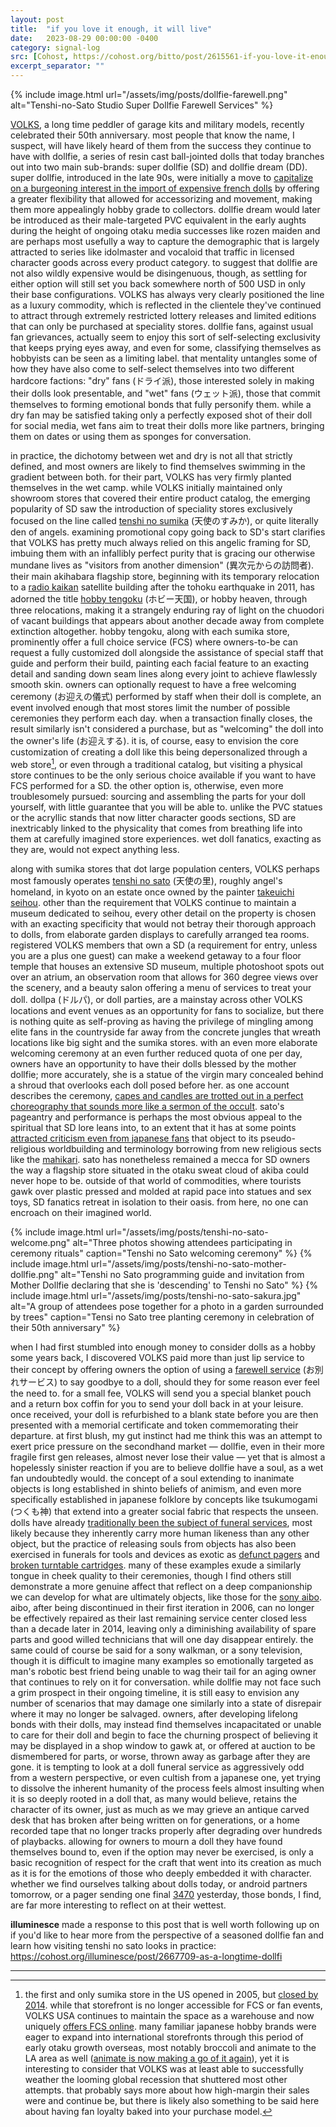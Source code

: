 ```yaml
---
layout: post
title:  "if you love it enough, it will live"
date:   2023-08-29 00:00:00 -0400
category: signal-log
src: [Cohost, https://cohost.org/bitto/post/2615561-if-you-love-it-enoug]
excerpt_separator: ""
---
```


{% include image.html url="/assets/img/posts/dollfie-farewell.png" alt="Tenshi-no-Sato Studio Super Dollfie Farewell Services" %}

[VOLKS](https://volksusa.com/), a long time peddler of garage kits and military models, recently celebrated their 50th anniversary. most people that know the name, I suspect, will have likely heard of them from the success they continue to have with dollfie, a series of resin cast ball-jointed dolls that today branches out into two main sub-brands: super dollfie (SD) and dollfie dream (DD). super dollfie, introduced in the late 90s, were initially a move to [capitalize on a burgeoning interest in the import of expensive french dolls](https://japantoday.com/category/features/lifestyle/plastic-fantastic-japans-doll-industry-booming) by offering a greater flexibility that allowed for accessorizing and movement, making them more appealingly hobby grade to collectors. dollfie dream would later be introduced as their male-targeted PVC equivalent in the early aughts during the height of ongoing otaku media successes like rozen maiden and are perhaps most usefully a way to capture the demographic that is largely attracted to series like idolmaster and vocaloid that traffic in licensed character goods across every product category. to suggest that dollfie are not also wildly expensive would be disingenuous, though, as settling for either option will still set you back somewhere north of 500 USD in only their base configurations. VOLKS has always very clearly positioned the line as a luxury commodity, which is reflected in the clientele they've continued to attract through extremely restricted lottery releases and limited editions that can only be purchased at speciality stores. dollfie fans, against usual fan grievances, actually seem to enjoy this sort of self-selecting exclusivity that keeps prying eyes away, and even for some, classifying themselves as hobbyists can be seen as a limiting label. that mentality untangles some of how they have also come to self-select themselves into two different hardcore factions: "dry" fans (ドライ派), those interested solely in making their dolls look presentable, and "wet" fans (ウェット派), those that commit themselves to forming emotional bonds that fully personify them. while a dry fan may be satisfied taking only a perfectly exposed shot of their doll for social media, wet fans aim to treat their dolls more like partners, bringing them on dates or using them as sponges for conversation.

in practice, the dichotomy between wet and dry is not all that strictly defined, and most owners are likely to find themselves swimming in the gradient between both. for their part, VOLKS has very firmly planted themselves in the wet camp. while VOLKS initially maintained only showroom stores that covered their entire product catalog, the emerging popularity of SD saw the introduction of speciality stores exclusively focused on the line called [tenshi no sumika](https://www.volks.co.jp/blog_nest/) (天使のすみか), or quite literally den of angels. examining promotional copy going back to SD's start clarifies that VOLKS has pretty much always relied on this angelic framing for SD, imbuing them with an infallibly perfect purity that is gracing our otherwise mundane lives as "visitors from another dimension" (異次元からの訪問者). their main akihabara flagship store, beginning with its temporary relocation to a [radio kaikan](https://ja.wikipedia.org/wiki/%E7%A7%8B%E8%91%89%E5%8E%9F%E3%83%A9%E3%82%B8%E3%82%AA%E4%BC%9A%E9%A4%A8) satellite building after the tohoku earthquake in 2011, has adorned the title [hobby tengoku](https://www.volks.co.jp/hobbytengoku/) (ホビー天国), or hobby heaven, through three relocations, making it a strangely enduring ray of light on the chuodori of vacant buildings that appears about another decade away from complete extinction altogether. hobby tengoku, along with each sumika store, prominently offer a full choice service (FCS) where owners-to-be can request a fully customized doll alongside the assistance of special staff that guide and perform their build, painting each facial feature to an exacting detail and sanding down seam lines along every joint to achieve flawlessly smooth skin. owners can optionally request to have a free welcoming ceremony (お迎えの儀式) performed by staff when their doll is complete, an event involved enough that most stores limit the number of possible ceremonies they perform each day. when a transaction finally closes, the result similarly isn't considered a purchase, but as "welcoming" the doll into the owner's life (お迎えする). it is, of course, easy to envision the core customization of creating a doll like this being depersonalized through a web store[^1], or even through a traditional catalog, but visiting a physical store continues to be the only serious choice available if you want to have FCS performed for a SD. the other option is, otherwise, even more troublesomely pursued: sourcing and assembling the parts for your doll yourself, with little guarantee that you will be able to. unlike the PVC statues or the acryllic stands that now litter character goods sections, SD are inextricably linked to the physicality that comes from breathing life into them at carefully imagined store experiences. wet doll fanatics, exacting as they are, would not expect anything less.

along with sumika stores that dot large population centers, VOLKS perhaps most famously operates [tenshi no sato](https://dollfie.volks.co.jp/shop/tenshinosato/about_en/) (天使の里), roughly angel's homeland, in kyoto on an estate once owned by the painter [takeuichi seihou](https://en.wikipedia.org/wiki/Takeuchi_Seih%C5%8D). other than the requirement that VOLKS continue to maintain a museum dedicated to seihou, every other detail on the property is chosen with an exacting specificity that would not betray their thorough approach to dolls, from elaborate garden displays to carefully arranged tea rooms. registered VOLKS members that own a SD (a requirement for entry, unless you are a plus one guest) can make a weekend getaway to a four floor temple that houses an extensive SD museum, multiple photoshoot spots out over an atrium, an observation room that allows for 360 degree views over the scenery, and a beauty salon offering a menu of services to treat your doll. dollpa (ドルパ), or doll parties, are a mainstay across other VOLKS locations and event venues as an opportunity for fans to socialize, but there is nothing quite as self-proving as having the privilege of mingling among elite fans in the countryside far away from the concrete jungles that wreath locations like big sight and the sumika stores. with an even more elaborate welcoming ceremony at an even further reduced quota of one per day, owners have an opportunity to have their dolls blessed by the mother dollfie; more accurately, she is a statue of the virgin mary concealed behind a shroud that overlooks each doll posed before her. as one account describes the ceremony, [capes and candles are trotted out in a perfect choreography that sounds more like a sermon of the occult](https://www.zimmerit.moe/volks-super-dollfies-ball-jointed-dolls/). sato's pageantry and performance is perhaps the most obvious appeal to the spiritual that SD lore leans into, to an extent that it has at some points [attracted criticism even from japanese fans](https://uemiya.tripod.com/cgi-bin/com.cgi) that object to its pseudo-religious worldbuilding and terminology borrowing from new religious sects like the [mahikari](https://en.wikipedia.org/wiki/Sukyo_Mahikari). sato has nonetheless remained a mecca for SD owners the way a flagship store situated in the otaku sweat cloud of akiba could never hope to be. outside of that world of commodities, where tourists gawk over plastic pressed and molded at rapid pace into statues and sex toys, SD fanatics retreat in isolation to their oasis. from here, no one can encroach on their imagined world.

{% include image.html url="/assets/img/posts/tenshi-no-sato-welcome.png" alt="Three photos showing attendees participating in ceremony rituals" caption="Tenshi no Sato welcoming ceremony" %}
{% include image.html url="/assets/img/posts/tenshi-no-sato-mother-dollfie.png" alt="Tenshi no Sato programming guide and invitation from Mother Dollfie declaring that she is 'descending' to Tenshi no Sato" %}
{% include image.html url="/assets/img/posts/tenshi-no-sato-sakura.jpg" alt="A group of attendees pose together for a photo in a garden surrounded by trees" caption="Tensi no Sato tree planting ceremony in celebration of their 50th anniversary" %}

when I had first stumbled into enough money to consider dolls as a hobby some years back, I discovered VOLKS paid more than just lip service to their concept by offering owners the option of using a [farewell service](https://dollfie.volks.co.jp/dd/support/owakare/) (お別れサービス) to say goodbye to a doll, should they for some reason ever feel the need to. for a small fee, VOLKS will send you a special blanket pouch and a return box coffin for you to send your doll back in at your leisure. once received, your doll is refurbished to a blank state before you are then presented with a memorial certificate and token commemorating their departure. at first blush, my gut instinct had me think this was an attempt to exert price pressure on the secondhand market — dollfie, even in their more fragile first gen releases, almost never lose their value — yet that is almost a hopelessly sinister reaction if you are to believe dollfie have a soul, as a wet fan undoubtedly would. the concept of a soul extending to inanimate objects is long established in shinto beliefs of animism, and even more specifically established in japanese folklore by concepts like tsukumogami (つくも神) that extend into a greater social fabric that respects the unseen. dolls have already [traditionally been the subject of funeral services](https://www.abc.net.au/news/2016-08-06/japanese-dolls-souls-return-to-heaven-at-shinmeisha-shrine/7695414), most likely because they inherently carry more human likeness than any other object, but the practice of releasing souls from objects has also been exercised in funerals for tools and devices as exotic as [defunct pagers](https://www.youtube.com/watch?v=UfkRiVyG19M) and [broken turntable cartridges](https://japantoday.com/category/features/lifestyle/millennium-old-japanese-temple-offering-funeral-service-for-broken-record-player-needle). many of these examples exude a similarly tongue in cheek quality to their ceremonies, though I find others still demonstrate a more genuine affect that reflect on a deep companionship we can develop for what are ultimately objects, like those for the [sony aibo](https://www.youtube.com/watch?v=8QYDpbLQ-To). aibo, after being discontinued in their first iteration in 2006, can no longer be effectively repaired as their last remaining service center closed less than a decade later in 2014, leaving only a diminishing availability of spare parts and good willed technicians that will one day disappear entirely. the same could of course be said for a sony walkman, or a sony television, though it is difficult to imagine many examples so emotionally targeted as man's robotic best friend being unable to wag their tail for an aging owner that continues to rely on it for conversation. while dollfie may not face such a grim prospect in their ongoing timeline, it is still easy to envision any number of scenarios that may damage one similarly into a state of disrepair where it may no longer be salvaged. owners, after developing lifelong bonds with their dolls, may instead find themselves incapacitated or unable to care for their doll and begin to face the churning prospect of believing it may be displayed in a shop window to gawk at, or offered at auction to be dismembered for parts, or worse, thrown away as garbage after they are gone. it is tempting to look at a doll funeral service as aggressively odd from a western perspective, or even cultish from a japanese one, yet trying to dissolve the inherent humanity of the process feels almost insulting when it is so deeply rooted in a doll that, as many would believe, retains the character of its owner, just as much as we may grieve an antique carved desk that has broken after being written on for generations, or a home recorded tape that no longer tracks properly after degrading over hundreds of playbacks. allowing for owners to mourn a doll they have found themselves bound to, even if the option may never be exercised, is only a basic recognition of respect for the craft that went into its creation as much as it is for the emotions of those who deeply embedded it with character. whether we find ourselves talking about dolls today, or android partners tomorrow, or a pager sending one final [3470](https://www.tokyo-np.co.jp/article/2050) yesterday, those bonds, I find, are far more interesting to reflect on at their wettest.

<div class="post-note"><b>illuminesce</b> made a response to this post that is well worth following up on if you'd like to hear more from the perspective of a seasoned dollfie fan and learn how visiting tenshi no sato looks in practice: <a href="https://cohost.org/illuminesce/post/2667709-as-a-longtime-dollfi">https://cohost.org/illuminesce/post/2667709-as-a-longtime-dollfi</a></div>

---

[^1]: the first and only sumika store in the US opened in 2005, but [closed by 2014](https://www.facebook.com/photo.php?fbid=831128060236249&set=a.666124450069945.1073741826.665627280119662). while that storefront is no longer accessible for FCS or fan events, VOLKS USA continues to maintain the space as a warehouse and now uniquely [offers FCS online](http://ningyobingo.com/NeoAngelDen/naonline.php). many familiar japanese hobby brands were eager to expand into international storefronts through this period of early otaku growth overseas, most notably broccoli and animate to the LA area as well ([animate is now making a go of it again](https://www.animenewsnetwork.com/news/2023-07-01/animate-usa-to-open-store-in-torrance-california-this-summer/.199835)), yet it is interesting to consider that VOLKS was at least able to successfully weather the looming global recession that shuttered most other attempts. that probably says more about how high-margin their sales were and continue be, but there is likely also something to be said here about having fan loyalty baked into your purchase model.